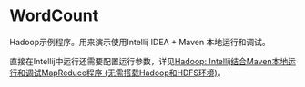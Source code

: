 # WordCount
Hadoop示例程序。用来演示使用Intellij IDEA + Maven 本地运行和调试。

直接在Intellij中运行还需要配置运行参数，详见[Hadoop: Intellij结合Maven本地运行和调试MapReduce程序 (无需搭载Hadoop和HDFS环境)][1]。

[1]:http://www.polarxiong.com/archives/Hadoop-Intellij%E7%BB%93%E5%90%88Maven%E6%9C%AC%E5%9C%B0%E8%BF%90%E8%A1%8C%E5%92%8C%E8%B0%83%E8%AF%95MapReduce%E7%A8%8B%E5%BA%8F-%E6%97%A0%E9%9C%80%E6%90%AD%E8%BD%BDHadoop%E5%92%8CHDFS%E7%8E%AF%E5%A2%83.html
